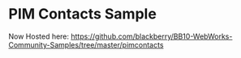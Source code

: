 # PIM Contacts Sample

Now Hosted here: https://github.com/blackberry/BB10-WebWorks-Community-Samples/tree/master/pimcontacts